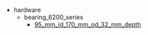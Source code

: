 * hardware
  * bearing_6200_series
    * [95_mm_id_170_mm_od_32_mm_depth](hardware/bearing_6200_series/95_mm_id_170_mm_od_32_mm_depth)
